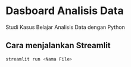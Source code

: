 # Dasboard Analisis Data
Studi Kasus Belajar Analisis Data dengan Python

## Cara menjalankan Streamlit
```bash
streamlit run <Nama File>
```
